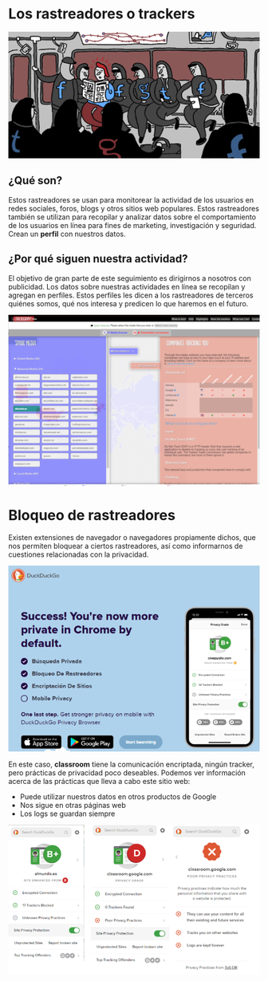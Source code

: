# Los rastreadores o trackers

![imagen](img/2022-12-11-22-18-16.png)

## ¿Qué son?

Estos rastreadores se usan para monitorear la actividad de los usuarios en redes sociales, foros, blogs y otros sitios web populares. Estos rastreadores también se utilizan para recopilar y analizar datos sobre el comportamiento de los usuarios en línea para fines de marketing, investigación y seguridad. Crean un **perfil** con nuestros datos.

## ¿Por qué siguen nuestra actividad?

El objetivo de gran parte de este seguimiento es dirigirnos a nosotros con publicidad. Los datos sobre nuestras actividades en línea se recopilan y agregan en perfiles. Estos perfiles les dicen a los rastreadores de terceros quiénes somos, qué nos interesa y predicen lo que haremos en el futuro.

![imagen](img/2022-12-11-22-18-44.png)

# Bloqueo de rastreadores

Existen extensiones de navegador o navegadores propiamente dichos, que nos permiten bloquear a ciertos rastreadores, así como informarnos de cuestiones relacionadas con la privacidad.

![imagen](img/2022-12-11-22-20-37.png)

En este caso, **classroom** tiene la comunicación encriptada, ningún tracker, pero prácticas de privacidad poco deseables.
Podemos ver información acerca de las prácticas que lleva a cabo este sitio web:

- Puede utilizar nuestros datos en otros productos de Google
- Nos sigue en otras páginas web
- Los logs se guardan siempre

![imagen](img/2022-12-11-22-20-17.png)




